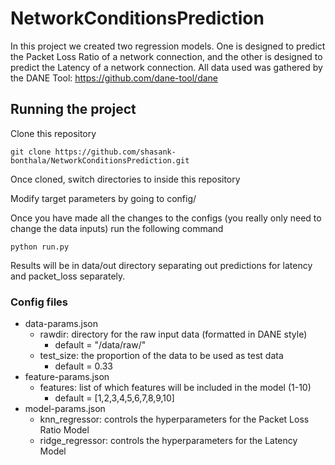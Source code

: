 # NetworkConditionsPrediction

In this project we created two regression models. One is designed to predict the Packet Loss Ratio of a network connection, and the other is designed to predict the Latency of a network connection. All data used was gathered by the DANE Tool: https://github.com/dane-tool/dane

## Running the project

Clone this repository

`git clone https://github.com/shasank-bonthala/NetworkConditionsPrediction.git`

Once cloned, switch directories to inside this repository

Modify target parameters by going to config/

Once you have made all the changes to the configs (you really only need to change the data inputs) run the following command

`python run.py`

Results will be in data/out directory separating out predictions for latency and packet_loss separately.

### Config files

* data-params.json
  - rawdir: directory for the raw input data (formatted in DANE style)
    * default = "/data/raw/"
  - test_size: the proportion of the data to be used as test data
    * default = 0.33
* feature-params.json
  - features: list of which features will be included in the model (1-10)
    * default = [1,2,3,4,5,6,7,8,9,10]
* model-params.json
  - knn_regressor: controls the hyperparameters for the Packet Loss Ratio Model
  - ridge_regressor: controls the hyperparameters for the Latency Model
